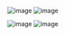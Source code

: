 ![image](https://github.com/nuhanordin/NATIVE-MOBILE-PROGRAMMING/assets/107660860/3843ee9a-5c43-4c08-82e7-af91ff77cf2a)
![image](https://github.com/nuhanordin/NATIVE-MOBILE-PROGRAMMING/assets/107660860/52d5d01b-e434-4d80-be1c-e3596d386703)

![image](https://github.com/nuhanordin/NATIVE-MOBILE-PROGRAMMING/assets/107660860/663746f8-0e8e-4004-8236-6dba9da2f471)
![image](https://github.com/nuhanordin/NATIVE-MOBILE-PROGRAMMING/assets/107660860/c83b30de-1bb7-4981-a863-17433e5c9997)
